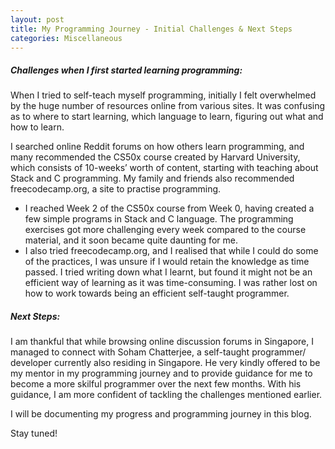 ```yaml
---
layout: post
title: My Programming Journey - Initial Challenges & Next Steps
categories: Miscellaneous
---
```


##### _Challenges when I first started learning programming:_  
When I tried to self-teach myself programming, initially I felt overwhelmed by the huge number of resources online from various sites. It was confusing as to where to start learning, which language to learn, figuring out what and how to learn.  

I searched online Reddit forums on how others learn programming, and many recommended the CS50x course created by Harvard University, which consists of 10-weeks’ worth of content, starting with teaching about Stack and C programming. My family and friends also recommended freecodecamp.org, a site to practise programming.
-	I reached Week 2 of the CS50x course from Week 0, having created a few simple programs in Stack and C language. The programming exercises got more challenging every week compared to the course material, and it soon became quite daunting for me. 
-	I also tried freecodecamp.org, and I realised that while I could do some of the practices, I was unsure if I would retain the knowledge as time passed. I tried writing down what I learnt, but found it might not be an efficient way of learning as it was time-consuming. I was rather lost on how to work towards being an efficient self-taught programmer.  

##### _Next Steps:_  
I am thankful that while browsing online discussion forums in Singapore, I managed to connect with Soham Chatterjee, a self-taught programmer/ developer currently also residing in Singapore. He very kindly offered to be my mentor in my programming journey and to provide guidance for me to become a more skilful programmer over the next few months. With his guidance, I am more confident of tackling the challenges mentioned earlier. 

I will be documenting my progress and programming journey in this blog.  

Stay tuned!